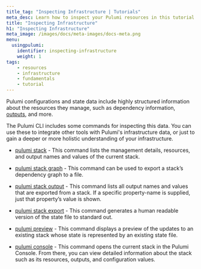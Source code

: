 ```yaml
---
title_tag: "Inspecting Infrastructure | Tutorials"
meta_desc: Learn how to inspect your Pulumi resources in this tutorial.
title: "Inspecting Infrastructure"
h1: "Inspecting Infrastructure"
meta_image: /images/docs/meta-images/docs-meta.png
menu:
  usingpulumi:
    identifier: inspecting-infrastructure
    weight: 1
tags:
    - resources
    - infrastructure
    - fundamentals
    - tutorial
---
```


Pulumi configurations and state data include highly structured information about the resources they manage, such as dependency information, [outputs](/docs/using-pulumi/stack-outputs-and-references/), and more.

The Pulumi CLI includes some commands for inspecting this data. You can use these to integrate other tools with Pulumi's infrastructure data, or just to gain a deeper or more holistic understanding of your infrastructure.

- [pulumi stack](/docs/cli/commands/pulumi_stack/) - This command lists the management details, resources, and output names and values of the current stack.

- [pulumi stack graph](/docs/cli/commands/pulumi_stack_graph/) - This command can be used to export a stack’s dependency graph to a file.

- [pulumi stack output](/docs/cli/commands/pulumi_stack_output/) - This command lists all output names and values that are exported from a stack. If a specific property-name is supplied, just that property’s value is shown.

- [pulumi stack export](/docs/cli/commands/pulumi_stack_export/) - This command generates a human readable version of the state file to standard out.

- [pulumi preview](/docs/cli/commands/pulumi_preview/) - This command displays a preview of the updates to an existing stack whose state is represented by an existing state file.

- [pulumi console](/docs/cli/commands/pulumi_console/) - This command opens the current stack in the Pulumi Console. From there, you can view detailed information about the stack such as its resources, outputs, and configuration values.



